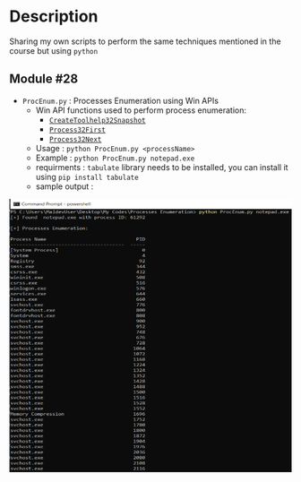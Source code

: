 # Description
Sharing my own scripts to perform the same techniques mentioned in the course but using `python` 

## Module #28
- `ProcEnum.py` : Processes Enumeration using Win APIs
   - Win API functions used to perform process enumeration:
      - [`CreateToolhelp32Snapshot`](https://learn.microsoft.com/en-us/windows/win32/api/tlhelp32/nf-tlhelp32-createtoolhelp32snapshot)
      - [`Process32First`](https://learn.microsoft.com/en-us/windows/win32/api/tlhelp32/nf-tlhelp32-process32first)
      - [`Process32Next`](https://learn.microsoft.com/en-us/windows/win32/api/tlhelp32/nf-tlhelp32-process32next)
    - Usage : `python ProcEnum.py <processName>`
    - Example : `python ProcEnum.py notepad.exe`
    - requirments : `tabulate` library needs to be installed, you can install it using `pip install tabulate`
    - sample output : 

![Alt text](https://github.com/0xb1tByte/MalDev-Journey/blob/main/Scripts/procEnum_output.png)
